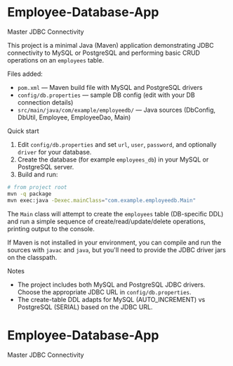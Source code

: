 # Employee-Database-App

Master JDBC Connectivity

This project is a minimal Java (Maven) application demonstrating JDBC connectivity to MySQL or PostgreSQL and performing basic CRUD operations on an `employees` table.

Files added:
- `pom.xml` — Maven build file with MySQL and PostgreSQL drivers
- `config/db.properties` — sample DB config (edit with your DB connection details)
- `src/main/java/com/example/employeedb/` — Java sources (DbConfig, DbUtil, Employee, EmployeeDao, Main)

Quick start
1. Edit `config/db.properties` and set `url`, `user`, `password`, and optionally `driver` for your database.
2. Create the database (for example `employees_db`) in your MySQL or PostgreSQL server.
3. Build and run:

```bash
# from project root
mvn -q package
mvn exec:java -Dexec.mainClass="com.example.employeedb.Main"
```

The `Main` class will attempt to create the `employees` table (DB-specific DDL) and run a simple sequence of create/read/update/delete operations, printing output to the console.

If Maven is not installed in your environment, you can compile and run the sources with `javac` and `java`, but you'll need to provide the JDBC driver jars on the classpath.

Notes
- The project includes both MySQL and PostgreSQL JDBC drivers. Choose the appropriate JDBC URL in `config/db.properties`.
- The create-table DDL adapts for MySQL (AUTO_INCREMENT) vs PostgreSQL (SERIAL) based on the JDBC URL.
# Employee-Database-App
Master JDBC Connectivity
